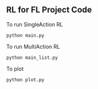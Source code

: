 ## RL for FL Project Code
To run SingleAction RL
```
python main.py
```

To run MultiAction RL
```
python main_list.py
```

To plot 
```
python plot.py
```
